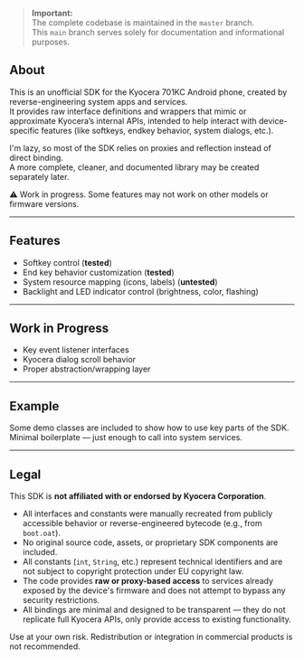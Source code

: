 > **Important:**  
> The complete codebase is maintained in the `master` branch.  
> This `main` branch serves solely for documentation and informational purposes.

## About

This is an unofficial SDK for the Kyocera 701KC Android phone, created by reverse-engineering system apps and services.  
It provides raw interface definitions and wrappers that mimic or approximate Kyocera’s internal APIs, intended to help interact with device-specific features (like softkeys, endkey behavior, system dialogs, etc.).

I'm lazy, so most of the SDK relies on proxies and reflection instead of direct binding.  
A more complete, cleaner, and documented library may be created separately later.

⚠️ Work in progress. Some features may not work on other models or firmware versions.

---

## Features

- Softkey control (**tested**)  
- End key behavior customization (**tested**)  
- System resource mapping (icons, labels) (**untested**)  
- Backlight and LED indicator control (brightness, color, flashing)  

---

## Work in Progress

- Key event listener interfaces  
- Kyocera dialog scroll behavior  
- Proper abstraction/wrapping layer  

---

## Example

Some demo classes are included to show how to use key parts of the SDK.  
Minimal boilerplate — just enough to call into system services.

---

## Legal

This SDK is **not affiliated with or endorsed by Kyocera Corporation**.

- All interfaces and constants were manually recreated from publicly accessible behavior or reverse-engineered bytecode (e.g., from `boot.oat`).
- No original source code, assets, or proprietary SDK components are included.
- All constants (`int`, `String`, etc.) represent technical identifiers and are not subject to copyright protection under EU copyright law.
- The code provides **raw or proxy-based access** to services already exposed by the device's firmware and does not attempt to bypass any security restrictions.
- All bindings are minimal and designed to be transparent — they do not replicate full Kyocera APIs, only provide access to existing functionality.

Use at your own risk. Redistribution or integration in commercial products is not recommended.
